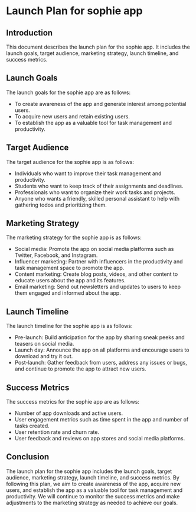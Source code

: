 # Launch Plan for sophie app

## Introduction

This document describes the launch plan for the sophie app. It includes the launch goals, target audience, marketing strategy, launch timeline, and success metrics.

## Launch Goals

The launch goals for the sophie app are as follows:

- To create awareness of the app and generate interest among potential users.
- To acquire new users and retain existing users.
- To establish the app as a valuable tool for task management and productivity.

## Target Audience

The target audience for the sophie app is as follows:

- Individuals who want to improve their task management and productivity.
- Students who want to keep track of their assignments and deadlines.
- Professionals who want to organize their work tasks and projects.
- Anyone who wants a friendly, skilled personal assistant to help with gathering todos and prioritizing them.

## Marketing Strategy

The marketing strategy for the sophie app is as follows:

- Social media: Promote the app on social media platforms such as Twitter, Facebook, and Instagram.
- Influencer marketing: Partner with influencers in the productivity and task management space to promote the app.
- Content marketing: Create blog posts, videos, and other content to educate users about the app and its features.
- Email marketing: Send out newsletters and updates to users to keep them engaged and informed about the app.

## Launch Timeline

The launch timeline for the sophie app is as follows:

- Pre-launch: Build anticipation for the app by sharing sneak peeks and teasers on social media.
- Launch day: Announce the app on all platforms and encourage users to download and try it out.
- Post-launch: Gather feedback from users, address any issues or bugs, and continue to promote the app to attract new users.

## Success Metrics

The success metrics for the sophie app are as follows:

- Number of app downloads and active users.
- User engagement metrics such as time spent in the app and number of tasks created.
- User retention rate and churn rate.
- User feedback and reviews on app stores and social media platforms.

## Conclusion

The launch plan for the sophie app includes the launch goals, target audience, marketing strategy, launch timeline, and success metrics. By following this plan, we aim to create awareness of the app, acquire new users, and establish the app as a valuable tool for task management and productivity. We will continue to monitor the success metrics and make adjustments to the marketing strategy as needed to achieve our goals.
